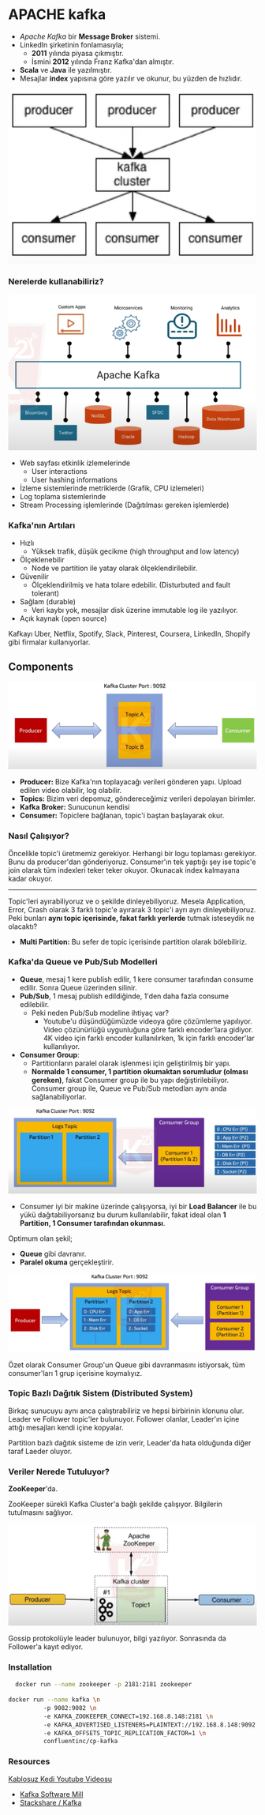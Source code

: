 # APACHE kafka

- *Apache Kafka* bir **Message Broker** sistemi.
- LinkedIn şirketinin fonlamasıyla;
  - **2011** yılında piyasa çıkmıştır.
  - İsmini **2012** yılında Franz Kafka'dan almıştır.
- **Scala** ve **Java** ile yazılmıştır.
- Mesajlar **index** yapısına göre yazılır ve okunur, bu yüzden de hızlıdır.

![Alt text](./assets/cluster-cons-prod.png)

### Nerelerde kullanabiliriz?

![Alt text](./assets/where-to-use.png)

- Web sayfası etkinlik izlemelerinde
  - User interactions
  - User hashing informations
- İzleme sistemlerinde metriklerde (Grafik, CPU izlemeleri)
- Log toplama sistemlerinde
- Stream Processing işlemlerinde (Dağıtılması gereken işlemlerde)

### Kafka'nın **Artıları**

- Hızlı
  - Yüksek trafik, düşük gecikme (high throughput and low latency)
- Ölçeklenebilir
  - Node ve partition ile yatay olarak ölçeklendirilebilir.
- Güvenilir
  - Ölçeklendirilmiş ve hata tolare edebilir. (Disturbuted and fault tolerant)
- Sağlam (durable)
  - Veri kaybı yok, mesajlar disk üzerine immutable log ile yazılıyor.
- Açık kaynak (open source)

Kafkayı Uber, Netflix, Spotify, Slack, Pinterest, Coursera, LinkedIn, Shopify gibi firmalar kullanıyorlar.

## **Components**

![Alt text](./assets/components-of-kafka.png)

- **Producer:** Bize Kafka'nın toplayacağı verileri gönderen yapı. Upload edilen video olabilir, log olabilir.
- **Topics:** Bizim veri depomuz, göndereceğimiz verileri depolayan birimler.
- **Kafka Broker:** Sunucunun kendisi
- **Consumer:** Topiclere bağlanan, topic'i baştan başlayarak okur.

### Nasıl Çalışıyor?

Öncelikle topic'i üretmemiz gerekiyor. Herhangi bir logu toplaması gerekiyor. Bunu da producer'dan gönderiyoruz. Consumer'ın tek yaptığı şey ise topic'e join olarak tüm indexleri teker teker okuyor. Okunacak index kalmayana kadar okuyor.

----

Topic'leri ayırabiliyoruz ve o şekilde dinleyebiliyoruz. Mesela Application, Error, Crash olarak 3 farklı topic'e ayırarak 3 topic'i ayrı ayrı dinleyebiliyoruz. Peki bunları **aynı topic içerisinde, fakat farklı yerlerde** tutmak isteseydik ne olacaktı?

- **Multi Partition:** Bu sefer de topic içerisinde partition olarak bölebiliriz.

### Kafka'da **Queue ve Pub/Sub Modelleri**

- **Queue**, mesaj 1 kere publish edilir, 1 kere consumer tarafından consume edilir. Sonra Queue üzerinden silinir.
- **Pub/Sub**, 1 mesaj publish edildiğinde, 1'den daha fazla consume edilebilir.
  - Peki neden Pub/Sub modeline ihtiyaç var?
    - Youtube'u düşündüğümüzde videoya göre çözümleme yapılıyor. Video çözünürlüğü uygunluğuna göre farklı encoder'lara gidiyor. 4K video için farklı encoder kullanılırken, 1k için farklı encoder'lar kullanılıyor.
- **Consumer Group**:
  - Partitionların paralel olarak işlenmesi için geliştirilmiş bir yapı.
  - **Normalde 1 consumer, 1 partition okumaktan sorumludur (olması gereken)**, fakat Consumer group ile bu yapı değiştirilebiliyor. Consumer group ile, Queue ve Pub/Sub metodları aynı anda sağlanabiliyorlar.

![Alt text](./assets/consumer-group.png)

- Consumer iyi bir makine üzerinde çalışıyorsa, iyi bir **Load Balancer** ile bu yükü dağıtabiliyorsanız bu durum kullanılabilir, fakat ideal olan **1 Partition, 1 Consumer tarafından okunması**.

Optimum olan şekil;
- **Queue** gibi davranır.
- **Paralel okuma** gerçekleştirir.

![Alt text](./assets/optimal.png)

Özet olarak Consumer Group'un Queue gibi davranmasını istiyorsak, tüm consumer'ları 1 grup içerisine koymalıyız.

### Topic Bazlı Dağıtık Sistem (Distributed System)

Birkaç sunucuyu aynı anca çalıştırabiliriz ve hepsi birbirinin klonunu olur. Leader ve Follower topic'ler bulunuyor. Follower olanlar, Leader'ın içine attığı mesajları kendi içine kopyalar.

Partition bazlı dağıtık sisteme de izin verir, Leader'da hata olduğunda diğer taraf Laeder oluyor.

### Veriler Nerede Tutuluyor?

**ZooKeeper**'da.

ZooKeeper sürekli Kafka Cluster'a bağlı şekilde çalışıyor. Bilgilerin tutulmasını sağlıyor. 

![Alt text](./assets/zookeeper.png)

Gossip protokolüyle leader bulunuyor, bilgi yazılıyor. Sonrasında da Follower'a kayıt ediyor.

### Installation

```sh
  docker run --name zookeeper -p 2181:2181 zookeeper
```

```sh
docker run --name kafka \n
          -p 9082:9082 \n 
          -e KAFKA_ZOOKEEPER_CONNECT=192.168.8.148:2181 \n
          -e KAFKA_ADVERTISED_LISTENERS=PLAINTEXT://192.168.8.148:9092 \n
          -e KAFKA_OFFSETS_TOPIC_REPLICATION_FACTOR=1 \n
          confluentinc/cp-kafka
```

### Resources
<a href="https://www.youtube.com/watch?v=ZphPT3r6fnU&t=3s&ab_channel=kablosuzkedi">Kablosuz Kedi Youtube Videosu</a>

- <a href="https://kafka.softwaremill.com/">Kafka Software Mill</a>
- <a href="https://stackshare.io/kafka">Stackshare / Kafka</a>